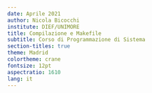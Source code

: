 ```yaml
---
date: Aprile 2021
author: Nicola Bicocchi
institute: DIEF/UNIMORE
title: Compilazione e Makefile
subtitle: Corso di Programmazione di Sistema
section-titles: true
theme: Madrid
colortheme: crane
fontsize: 12pt
aspectratio: 1610
lang: it
---
```

